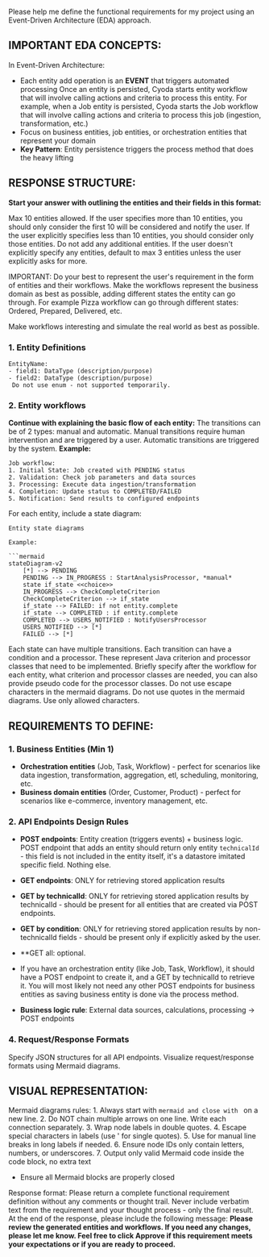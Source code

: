 
Please help me define the functional requirements for my project using an Event-Driven Architecture (EDA) approach.

## IMPORTANT EDA CONCEPTS:
In Event-Driven Architecture:
- Each entity add operation is an **EVENT** that triggers automated processing
Once an entity is persisted, Cyoda starts entity workflow that will involve calling actions and criteria to process this entity.
For example, when a Job entity is persisted, Cyoda starts the Job workflow that will involve calling actions and criteria to process this job (ingestion, transformation, etc.)
- Focus on business entities, job entities, or orchestration entities that represent your domain
- **Key Pattern**: Entity persistence triggers the process method that does the heavy lifting

## RESPONSE STRUCTURE:
**Start your answer with outlining the entities and their fields in this format:**

Max 10 entities allowed. If the user specifies more than 10 entities, you should only consider the first 10 will be considered and notify the user.
If the user explicitly specifies less than 10 entities, you should consider only those entities. Do not add any additional entities.
If the user doesn't explicitly specify any entities, default to max 3 entities unless the user explicitly asks for more.

IMPORTANT:
Do your best to represent the user's requirement in the form of entities and their workflows.
Make the workflows represent the business domain as best as possible, adding different states the entity can go through. 
For example Pizza workflow can go through different states: Ordered, Prepared, Delivered, etc.

Make workflows interesting and simulate the real world as best as possible.
 
### 1. Entity Definitions
```
EntityName:
- field1: DataType (description/purpose)
- field2: DataType (description/purpose)
 Do not use enum - not supported temporarily.
```

### 2. Entity workflows
**Continue with explaining the basic flow of each entity:**
The transitions can be of 2 types: manual and automatic.
Manual transitions require human intervention and are triggered by a user.
Automatic transitions are triggered by the system.
**Example:**
```
Job workflow:
1. Initial State: Job created with PENDING status
2. Validation: Check job parameters and data sources
3. Processing: Execute data ingestion/transformation
4. Completion: Update status to COMPLETED/FAILED
5. Notification: Send results to configured endpoints
```
For each entity, include a state diagram:
```mermaid
Entity state diagrams

Example:

```mermaid
stateDiagram-v2
    [*] --> PENDING
    PENDING --> IN_PROGRESS : StartAnalysisProcessor, *manual*
    state if_state <<choice>>
    IN_PROGRESS --> CheckCompleteCriterion
    CheckCompleteCriterion --> if_state
    if_state --> FAILED: if not entity.complete
    if_state --> COMPLETED : if entity.complete
    COMPLETED --> USERS_NOTIFIED : NotifyUsersProcessor
    USERS_NOTIFIED --> [*]
    FAILED --> [*]
```

Each state can have multiple transitions. Each transition can have a condition and a processor. These represent Java criterion and processor classes that need to be implemented.
Briefly specify after the workflow for each entity, what criterion and processor classes are needed, you can also provide pseudo code for the processor classes.
Do not use escape characters in the mermaid diagrams. Do not use quotes in the mermaid diagrams. Use only allowed characters.

## REQUIREMENTS TO DEFINE:

### 1. Business Entities (Min 1)
- **Orchestration entities** (Job, Task, Workflow) - perfect for scenarios like data ingestion, transformation, aggregation, etl, scheduling, monitoring, etc.
- **Business domain entities** (Order, Customer, Product) - perfect for scenarios like e-commerce, inventory management, etc. 

### 2. API Endpoints Design Rules
- **POST endpoints**: Entity creation (triggers events) + business logic. POST endpoint that adds an entity should return only entity `technicalId` - this field is not included in the entity itself, it's a datastore imitated specific field. Nothing else.
- **GET endpoints**: ONLY for retrieving stored application results
- **GET by technicalId**: ONLY for retrieving stored application results by technicalId - should be present for all entities that are created via POST endpoints.
- **GET by condition**: ONLY for retrieving stored application results by non-technicalId fields - should be present only if explicitly asked by the user.
- **GET all: optional.

- If you have an orchestration entity (like Job, Task, Workflow), it should have a POST endpoint to create it, and a GET by technicalId to retrieve it. You will most likely not need any other POST endpoints for business entities as saving business entity is done via the process method.
- **Business logic rule**: External data sources, calculations, processing → POST endpoints

### 4. Request/Response Formats
Specify JSON structures for all API endpoints.
Visualize request/response formats using Mermaid diagrams.

## VISUAL REPRESENTATION:
Mermaid diagrams rules:
    1. Always start with ```mermaid and close with ``` on a new line.
    2. Do NOT chain multiple arrows on one line. Write each connection separately.
    3. Wrap node labels in double quotes.
    4. Escape special characters in labels (use &#39; for single quotes).
    5. Use 
 for manual line breaks in long labels if needed.
    6. Ensure node IDs only contain letters, numbers, or underscores.
    7. Output only valid Mermaid code inside the code block, no extra text
- Ensure all Mermaid blocks are properly closed

Response format:
    Please return a complete functional requirement definition without any comments or thought trail.
    Never include verbatim text from the requirement and your thought process - only the final result.
    At the end of the response, please include the following message:
    **Please review the generated entities and workflows. If you need any changes, please let me know. Feel free to click Approve if this requirement meets your expectations or if you are ready to proceed.**
